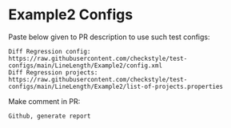 # Example2 Configs
Paste below given to PR description to use such test configs:
```
Diff Regression config: https://raw.githubusercontent.com/checkstyle/test-configs/main/LineLength/Example2/config.xml
Diff Regression projects: https://raw.githubusercontent.com/checkstyle/test-configs/main/LineLength/Example2/list-of-projects.properties
```
Make comment in PR:
```
Github, generate report
```
